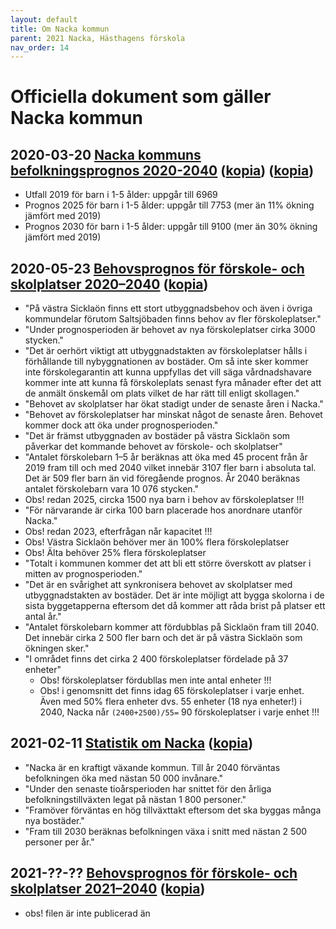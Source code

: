 ```yaml
---
layout: default
title: Om Nacka kommun
parent: 2021 Nacka, Hästhagens förskola
nav_order: 14
---
```


# Officiella dokument som gäller Nacka kommun

## **2020-03-20** [Nacka kommuns befolkningsprognos 2020-2040](https://www.nacka.se/4a3294/globalassets/kommun-politik/dokument/ekonomi-statistik/statistik/befolkningsprognos-2020-2040.xlsx) ([kopia](./befolkningsprognos-2020-2040.xlsx)) ([kopia](./befolkningsprognos-2020-2040.pdf))
  * Utfall 2019 för barn i 1-5 ålder: uppgår till 6969
  * Prognos 2025 för barn i 1-5 ålder: uppgår till 7753 (mer än 11% ökning jämfört med 2019)
  * Prognos 2030 för barn i 1-5 ålder: uppgår till 9100 (mer än 30% ökning jämfört med 2019)

## **2020-05-23** [Behovsprognos för förskole- och skolplatser 2020–2040](https://handlingar.nacka.se/handlingar/utbildningsnamnden//2020/2020-06-10/07b_bilaga_Behovsprognos_forskoleplatser_skolplatser_2020_2040.pdf) ([kopia](./utbildningsnamnden//2020/2020-06-10/07b_bilaga_Behovsprognos_forskoleplatser_skolplatser_2020_2040.pdf))
  * "På västra Sicklaön finns ett stort utbyggnadsbehov och även i övriga kommundelar förutom Saltsjöbaden finns behov av fler förskoleplatser."
  * "Under prognosperioden är behovet av nya förskoleplatser cirka 3000 stycken."
  * "Det är oerhört viktigt att utbyggnadstakten av förskoleplatser hålls i förhållande till nybyggnationen av bostäder. Om så inte sker kommer inte förskolegarantin att kunna uppfyllas det vill säga vårdnadshavare kommer inte att kunna få förskoleplats senast fyra månader efter det att de anmält önskemål om plats vilket de har rätt till enligt skollagen."
  * "Behovet av skolplatser har ökat stadigt under de senaste åren i Nacka."
  * "Behovet av förskoleplatser har minskat något de senaste åren. Behovet kommer dock att öka under prognosperioden."
  * "Det är främst utbyggnaden av bostäder på västra Sicklaön som påverkar det kommande behovet av förskole- och skolplatser"
  * "Antalet förskolebarn 1–5 år beräknas att öka med 45 procent från år 2019 fram till och med 2040 vilket innebär 3107 fler barn i absoluta tal. Det är 509 fler barn än vid föregående prognos. År 2040 beräknas antalet förskolebarn vara 10 076 stycken."
  * Obs! redan 2025, circka 1500 nya barn i behov av förskoleplatser !!!
  * "För närvarande är cirka 100 barn placerade hos anordnare utanför Nacka."
  * Obs! redan 2023, efterfrågan når kapacitet !!!
  * Obs! Västra Sicklaön behöver mer än 100% flera förskoleplatser
  * Obs! Älta behöver 25% flera förskoleplatser
  * "Totalt i kommunen kommer det att bli ett större överskott av platser i mitten av prognosperioden."
  * "Det är en svårighet att synkronisera behovet av skolplatser med utbyggnadstakten av bostäder. Det är inte möjligt att bygga skolorna i de sista byggetapperna eftersom det då kommer att råda brist på platser ett antal år."
  * "Antalet förskolebarn kommer att fördubblas på Sicklaön fram till 2040. Det innebär cirka 2 500 fler barn och det är på västra Sicklaön som ökningen sker."
  * "I området finns det cirka 2 400 förskoleplatser fördelade på 37 enheter"
    * Obs! förskoleplatser fördubllas men inte antal enheter !!!
    * Obs! i genomsnitt det finns idag 65 förskoleplatser i varje enhet. Även med 50% flera enheter dvs. 55 enheter (18 nya enheter!) i 2040, Nacka når `(2400+2500)/55=` 90 förskoleplatser i varje enhet !!!

## **2021-02-11** [Statistik om Nacka](https://www.nacka.se/kommun--politik/ekonomi-och-statistik/statistik/) ([kopia](https://web.archive.org/web/20210211174149/https://www.nacka.se/kommun--politik/ekonomi-och-statistik/statistik/))
  * "Nacka är en kraftigt växande kommun. Till år 2040 förväntas befolkningen öka med nästan 50 000 invånare."
  * "Under den senaste tioårsperioden har snittet för den årliga befolkningstillväxten legat på nästan 1 800 personer."
  * "Framöver förväntas en hög tillväxttakt eftersom det ska byggas många nya bostäder."
  * "Fram till 2030 beräknas befolkningen växa i snitt med nästan 2 500 personer per år."

## **2021-??-??** [Behovsprognos för förskole- och skolplatser 2021–2040](https://handlingar.nacka.se/handlingar/utbildningsnamnden//2021/2021-??-??/?.pdf) ([kopia](./utbildningsnamnden//2021/2021-??-??/?.pdf))
  * obs! filen är inte publicerad än